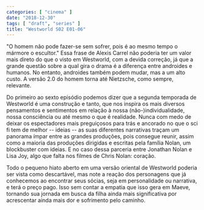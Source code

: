 ```yaml
---
categories: [ "cinema" ]
date: "2018-12-30"
tags: [ "draft", "series" ]
title: "Westworld S02 E01-06"
---
```

"O homem não pode fazer-se sem sofrer, pois é ao mesmo tempo o mármore o escultor." Essa frase de Alexis Carrel não poderia ter um valor mais direto do que o visto em Westworld, com a devida correção, já que a grande questão sobre a qual gira o drama é a diferença entre androides e humanos. No entanto, androides também podem mudar, mas a um alto custo. A versão 2.0 do homem torna até Nietzsche, como sempre, relevante.

Do primeiro ao sexto episódio podemos dizer que a segunda temporada de Westworld é uma construção e tanto, que nos inspira os mais diversos pensamentos e sentimentos em relação à nossa (não-)individualidade, nossa consciência ou até mesmo o que é realidade. Nunca com medo de deixar os espectadores mais preguiçosos para trás e ancorado no que o sci fi tem de melhor -- ideias -- as suas diferentes narrativas traçam um panorama ímpar entre as grandes produções, pois consegue reunir, assim como a maioria das produções dirigidas e escritas pela família Nolan, um blockbuster com ideias. E no caso dessa parceria entre Jonathan Nolan e Lisa Joy, algo que falta nos filmes de Chris Nolan: coração.

Todo o pequeno hiato aberto em uma versão oriental de Westworld poderia ser vista como descartável, mas note a reação dos personagens que já conhecemos ao encontrar seus sócias, seja em personalidade ou narrativa, e terá o preço pago. Isso sem contar a empatia que isso gera em Maeve, tornando sua jornada em busca da filha ainda mais significativa por acrescentar ainda mais dor e sofrimento pelo caminho.
